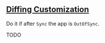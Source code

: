 ## [Diffing Customization](https://argoproj.github.io/argo-cd/user-guide/diffing/)

Do it if after `Sync` the app is `OutOfSync`.  

TODO
